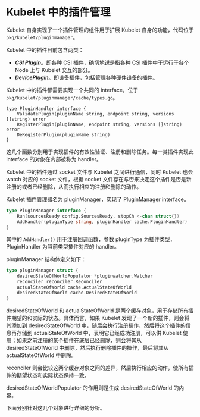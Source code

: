 # Kubelet 中的插件管理 #


Kubelet 自身实现了一个插件管理的组件用于扩展 Kubelet 自身的功能，代码位于 `pkg/kubelet/pluginmanager`。

Kubelet 中的插件目前包含两类：

- ***CSI Plugin***。即各种 CSI 插件，确切地说是指各种 CSI 插件中于运行于各个 Node 上与 Kubelet 交互的部分。
- ***DevicePlugin***。即设备插件，包括管理各种硬件设备的插件。

Kubelet 中的插件都需要实现一个共同的 interface，位于 `pkg/kubelet/pluginmanager/cache/types.go`。

```
type PluginHandler interface {
	ValidatePlugin(pluginName string, endpoint string, versions []string) error
	RegisterPlugin(pluginName, endpoint string, versions []string) error
	DeRegisterPlugin(pluginName string)
}
```

这几个函数分别用于实现插件的有效性验证、注册和删除任务。每一类插件实现此 interface 的对象在内部被称为 handler。

Kubelet 中的插件通过 socket 文件与 Kubelet 之间进行通信，同时 Kubelet 也会 watch 对应的 socket 文件，根据 socket 文件存在与否来决定这个插件是否是新注册的或者已经删除，从而执行相应的注册和删除的动作。

Kubelet 插件管理器名为 pluginManager，实现了 PluginManager interface。

``` go
type PluginManager interface {
	Run(sourcesReady config.SourcesReady, stopCh <-chan struct{})
	AddHandler(pluginType string, pluginHandler cache.PluginHandler)
}
```

其中的 `AddHandler()` 用于注册回调函数，参数 pluginType 为插件类型，PluginHandler 为当前类型插件对应的 handler。

pluginManager 结构体定义如下：

``` go
type pluginManager struct {
	desiredStateOfWorldPopulator *pluginwatcher.Watcher
	reconciler reconciler.Reconciler
	actualStateOfWorld cache.ActualStateOfWorld
	desiredStateOfWorld cache.DesiredStateOfWorld
}
```

desiredStateOfWorld 和 actualStateOfWorld 是两个缓存对象，用于存储所有插件期望的和实际的状态。具体而言，如果 Kubelet 发现了一个新的插件，则会将其添加到 desiredStateOfWorld 中，随后会执行注册操作，然后将这个插件的信息再存储到 actualStateOfWorld 中，表明它已经成功注册，可以供 Kubelet 使用；如果之前注册的某个插件在底层已经删除，则会将其从 desiredStateOfWorld 中删除，然后执行删除插件的操作，最后将其从 actualStateOfWorld 中删除。

reconciler 则会比较这两个缓存对象之间的差异，然后执行相应的动作，使所有插件的期望状态和实际状态保持一致。

desiredStateOfWorldPopulator 的作用则是生成 desiredStateOfWorld 的内容。

下面分别针对这几个对象进行详细的分析。
